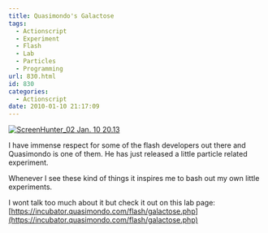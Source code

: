 ```yaml
---
title: Quasimondo's Galactose
tags:
  - Actionscript
  - Experiment
  - Flash
  - Lab
  - Particles
  - Programming
url: 830.html
id: 830
categories:
  - Actionscript
date: 2010-01-10 21:17:09
---
```


[![ScreenHunter_02 Jan. 10 20.13](https://mikecann.co.uk/wp-content/uploads/2010/01/ScreenHunter_02-Jan.-10-20.13.jpg "ScreenHunter_02 Jan. 10 20.13")](https://mikecann.co.uk/wp-content/uploads/2010/01/ScreenHunter_02-Jan.-10-20.13.jpg)

I have immense respect for some of the flash developers out there and Quasimondo is one of them. He has just released a little particle related experiment.<!-- more -->

Whenever I see these kind of things it inspires me to bash out my own little experiments.

I wont talk too much about it but check it out on this lab page: [https://incubator.quasimondo.com/flash/galactose.php](https://incubator.quasimondo.com/flash/galactose.php)

